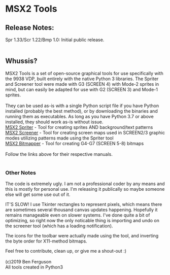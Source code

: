 # MSX2 Tools

## Release Notes:
Spr 1.33/Scr 1.22/Bmp 1.0: Initial public release.<br>
<br>
## Whussis?
MSX2 Tools is a set of open-source graphical tools for use specifically with the 9938 VDP, built entirely with the native Python 3 libraries. The Spriter and Screener tool were made with G3 (SCREEN 4) with Mode-2 sprites in mind, but can easily be adapted for use with G2 (SCREEN 3) and Mode-1 sprites.<br>
<br>
They can be used as-is with a single Python script file if you have Python installed (probably the best method), or by downloading the binaries and running them as executables. As long as you have Python 3.7 or above installed, they should work as-is without issue. 
<br>
[MSX2 Spriter](./spriter-manual.md) - Tool for creating sprites AND background/text patterns<br>
[MSX2 Screener](./screener-manual.md) - Tool for creating screen maps used in SCREEN2/3 graphic modes utilizing patterns made using the Spriter tool<br>
[MSX2 Bitmapper](./bitmapper-manual.md) - Tool for creating G4-G7 (SCREEN 5-8) bitmaps<br>
<br>
Follow the links above for their respective manuals.<br>
<br>
### Other Notes

The code is extremely ugly. I am not a professional coder by any means and this is mostly for personal use. I'm releasing it publically so maybe someone else will get some use out of it. 

IT'S SLOW! I use Tkinter rectangles to represent pixels, which means there are sometimes several thousand canvas updates happening. Hopefully it remains manageable even on slower systems. I've done quite a bit of optimizing, so right now the only noticable thing is importing and undo on the screener tool (which has a loading notification).

The icons for the toolbar were actually made using the tool, and inverting the byte order for X11-method bitmaps.

Feel free to contribute, clean up, or give me a shout-out :)<br>
<br>
(c)2019 Ben Ferguson<br>
All tools created in Python3 
